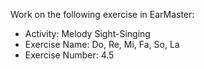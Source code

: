 Work on the following exercise in EarMaster:
- Activity: Melody Sight-Singing
- Exercise Name: Do, Re, Mi, Fa, So, La
- Exercise Number: 4.5
